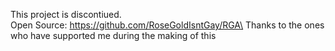 This project is discontiued.\
Open Source: https://github.com/RoseGoldIsntGay/RGA\
Thanks to the ones who have supported me during the making of this
